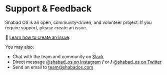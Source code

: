 # Support & Feedback

Shabad OS is an open, community-driven, and volunteer project. If you require support, please create an issue.

:speech_balloon: [Learn how to create an issue](https://help.github.com/en/github/managing-your-work-on-github/creating-an-issue).

You may also:

- Chat with the team and community on [Slack](https://chat.shabados.com)
- Direct message [@shabad_os on Instagram](https://www.instagram.com/shabad_os/) **/** or **/** [@shabad_os on Twitter](https://www.twitter.com/shabad_os/)
- Send an email to team@shabados.com
